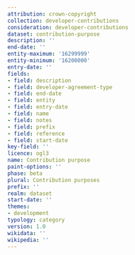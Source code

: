 ```yaml
---
attribution: crown-copyright
collection: developer-contributions
consideration: developer-contributions
dataset: contribution-purpose
description: ''
end-date: ''
entity-maximum: '16299999'
entity-minimum: '16200000'
entry-date: ''
fields:
- field: description
- field: developer-agreement-type
- field: end-date
- field: entity
- field: entry-date
- field: name
- field: notes
- field: prefix
- field: reference
- field: start-date
key-field: ''
licence: ogl3
name: Contribution purpose
paint-options: ''
phase: beta
plural: Contribution purposes
prefix: ''
realm: dataset
start-date: ''
themes:
- development
typology: category
version: 1.0
wikidata: ''
wikipedia: ''
---
```

